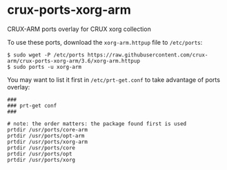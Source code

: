 # crux-ports-xorg-arm

CRUX-ARM ports overlay for CRUX xorg collection

To use these ports, download the `xorg-arm.httpup` file to `/etc/ports`:
```
$ sudo wget -P /etc/ports https://raw.githubusercontent.com/crux-arm/crux-ports-xorg-arm/3.6/xorg-arm.httpup
$ sudo ports -u xorg-arm
```

You may want to list it first in `/etc/prt-get.conf` to take advantage of ports overlay:
```
###
### prt-get conf
###

# note: the order matters: the package found first is used
prtdir /usr/ports/core-arm
prtdir /usr/ports/opt-arm
prtdir /usr/ports/xorg-arm
prtdir /usr/ports/core
prtdir /usr/ports/opt
prtdir /usr/ports/xorg
```
 
